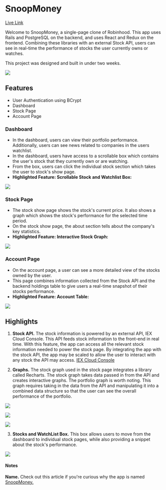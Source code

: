 # SnoopMoney

[Live Link](https://snoopmoney.herokuapp.com/#/)

Welcome to SnoopMoney, a single-page clone of Robinhood. This app uses Rails and PostgreSQL on the backend, and uses React and Redux on the frontend. Combining these libraries with an external Stock API, users can see in real-time the performance of stocks the user currently owns or watches.  

This project was designed and built in under two weeks. 

![](https://user-images.githubusercontent.com/29221213/73210814-a747bc80-4110-11ea-8a2a-5ecc08b104d2.png)

## Features
* User Authentication using BCrypt
* Dashboard 
* Stock Page 
* Account Page 

### Dashboard
* In the dashboard, users can view their portfolio performance. Additionally, users can see news related to companies in the users watchlist. 
* In the dashboard, users have access to a scrollable box which contains the user's stock that they currently own or are watching. 
* From the box, users can click the individual stock section which takes the user to stock's show page.
* **Highlighted Feature: Scrollable Stock and Watchlist Box:** 

![](https://user-images.githubusercontent.com/29221213/69449270-263f0400-0d20-11ea-86d1-8f9340a67dbf.png)

### Stock Page

* The stock show page shows the stock's current price. It also shows a graph which shows the stock's performance for the selected time period. 
* On the stock show page, the about section tells about the company's key statistics.  
* **Highlighted Feature: Interactive Stock Graph:** 

![](https://user-images.githubusercontent.com/29221213/69449274-29d28b00-0d20-11ea-9e70-9ff4edb3135f.png)

### Account Page 
* On the account page, a user can see a more detailed view of the stocks owned by the user. 
* This page combines information collected from the Stock API and the backend holdings table to give users a real-time snapshot of their stocks performance. 
* **Highlighted Feature: Account Table:**

![](https://user-images.githubusercontent.com/29221213/69450956-e712b200-0d23-11ea-8974-01755f065f67.png)

## Highlights 
1. **Stock API.** The stock information is powered by an external API, IEX Cloud Console. This API feeds stock information to the front-end in real time. With this feature, the app can access all the relevant stock information needed to power the stock page. By integrating the app with the stock API, the app may be scaled to allow the user to interact with any stock the API may access. [IEX Cloud Console](https://iexcloud.io/)

2. **Graphs.** The stock graph used in the stock page integrates a library called Recharts. The stock graph takes data passed in from the API and creates interactive graphs. The portfolio graph is worth noting. This graph requires taking in the data from the API and manipulating it into a combined data structure so that the user can see the overall performance of the portfolio.

![](https://user-images.githubusercontent.com/29221213/73210391-ce51be80-410f-11ea-9fb0-140584748ebd.png)

![](https://user-images.githubusercontent.com/29221213/73210417-df9acb00-410f-11ea-92d5-dcef1032f33d.png)

![](https://user-images.githubusercontent.com/29221213/69449277-2b03b800-0d20-11ea-997e-fbf334106ed6.png)



3. **Stocks and WatchList Box.** This box allows users to move from the dashboard to individual stock pages, while also providing a snippet about the stock's performance. 


![](https://user-images.githubusercontent.com/29221213/69449273-2808c780-0d20-11ea-88be-6c0b08498ecc.png)

#### Notes

**Name.** Check out this article if you're curious why the app is named [SnoopMoney.](https://money.cnn.com/2014/09/23/investing/jared-leto-snoop-dogg-nas-robinhood-trading-app/index.html)

